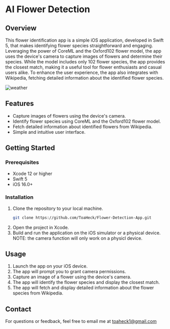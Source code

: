 # AI Flower Detection 

## Overview

This flower identification app is a simple iOS application, developed in Swift 5, that makes identifying flower species straightforward and engaging. Leveraging the power of CoreML and the Oxford102 flower model, the app uses the device's camera to capture images of flowers and determine their species. While the model includes only 102 flower species, the app provides the closest match, making it a useful tool for flower enthusiasts and casual users alike. To enhance the user experience, the app also integrates with Wikipedia, fetching detailed information about the identified flower species.

![weather](https://github.com/ToaHeck/Weather-App-iOS13/assets/91290295/8ddcfcd9-b39c-4985-a5c9-fbc9e4b6dc45)


## Features

- Capture images of flowers using the device's camera.
- Identify flower species using CoreML and the Oxford102 flower model.
- Fetch detailed information about identified flowers from Wikipedia.
- Simple and intuitive user interface.


## Getting Started

### Prerequisites

- Xcode 12 or higher
- Swift 5
- iOS 16.0+

### Installation

1. Clone the repository to your local machine.
   ```bash
   git clone https://github.com/ToaHeck/Flower-Detection-App.git
2. Open the project in Xcode.
3. Build and run the application on the iOS simulator or a physical device.
   NOTE: the camera function will only work on a physicl device.

## Usage

1. Launch the app on your iOS device.
2. The app will prompt you to grant camera permissions.
3. Capture an image of a flower using the device's camera.
4. The app will identify the flower species and display the closest match.
5. The app will fetch and display detailed information about the flower species from Wikipedia.


## Contact

For questions or feedback, feel free to email me at toaheck1@gmail.com

